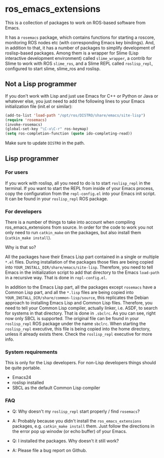 ros_emacs_extensions
====================

This is a collection of packages to work on ROS-based software from Emacs.

It has a ```rosemacs``` package, which contains functions for starting a roscore,
monitoring ROS nodes etc (with corresponding Emacs key bindings).
And, in addition to that, it has a number of packages to simplify
development of roslisp-based packages. Among them is
a wrapper for Slime (Lisp interactive development environment) called ```slime_wrapper```,
a contrib for Slime to work with ROS ```slime_ros```,
and a Slime REPL called ```roslisp_repl```, configured to start slime, slime_ros and roslisp.


## Not a Lisp programmer

If you don't work with Lisp and just use Emacs for C++ or Python or Java or whatever else,
you just need to add the following lines to your Emacs initialization file (init.el or similar):

```lisp
(add-to-list 'load-path "/opt/ros/DISTRO/share/emacs/site-lisp")
(require 'rosemacs)
(invoke-rosemacs)
(global-set-key "\C-x\C-r" ros-keymap)
(setq ros-completion-function (quote ido-completing-read))
```

Make sure to update ```DISTRO``` in the path.

## Lisp programmer

### For users

If you work with roslisp, all you need to do is to start ```roslisp_repl``` in the terminal.
If you want to start the REPL from inside of your Emacs process, copy the configuration
from the ```repl-config.el``` into your Emacs init script.
It can be found in your ```roslisp_repl``` ROS package.

### For developers

There is a number of things to take into account when compiling ros_emacs_extensions from source.
In order for the code to work you not only need to run ```catkin_make``` on the packages,
but also install them (```catkin_make install```).

Why is that so?

All the packages have their Emacs Lisp part contained in a single or multiple ```*.el``` files.
During installation of the packages those files are being copied into
```YOUR_INSTALL_DIR/share/emacs/site-lisp```. Therefore, you need to tell Emacs
in the initialization script to add that directory to the Emacs ```load-path```
in a recursive way. That is done in ```repl-config.el```.

In addition to the Emacs Lisp part, all the packages except ```rosemacs```
have a Common Lisp part, and all the ```*.lisp``` files are being copied into
```YOUR_INSTALL_DIR/share/common-lisp/source```,
this replicates the Debian approach to installing Emacs Lisp and Common Lisp files.
Therefore, you need to tell your Common Lisp compiler, actually linker, i.e. ASDF,
to search for systems in that directory. That is done in ```.sbclrc```.
As you can see, right now only SBCL is supported.
The original file can be found in your ```roslisp_repl``` ROS package under the name ```sbclrc```.
When starting the ```roslisp_repl``` executive, this file is being copied into the home directory,
unless it already exists there. Check the ```roslisp_repl``` executive for more info.

### System requirements

This is only for the Lisp developers.
For non-Lisp developers things should be quite portable.

* Emacs24
* roslisp installed
* SBCL as the default Common Lisp compiler


### FAQ

* Q: Why doesn't my ```roslisp_repl``` start properly / find ```rosemacs```?
* A: Probably because you didn't install the ```ros_emacs_extensions``` packages,
e.g. ```catkin_make install``` them.
Just follow the directions in the error pop up winodw (or echo buffer) of your Emacs.


* Q: I installed the packages. Why doesn't it still work?
* A: Please file a bug report on Github.

